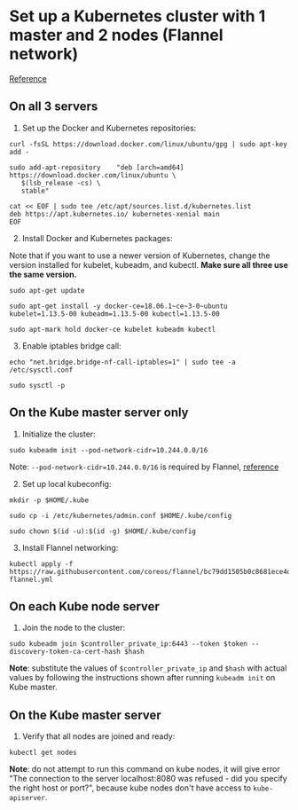 # Set up a Kubernetes cluster with 1 master and 2 nodes (Flannel network)

[Reference](https://linuxacademy.com/cp/courses/lesson/course/3720/lesson/1/module/305)

## On all 3 servers

1. Set up the Docker and Kubernetes repositories:
```
curl -fsSL https://download.docker.com/linux/ubuntu/gpg | sudo apt-key add -

sudo add-apt-repository    "deb [arch=amd64] https://download.docker.com/linux/ubuntu \
   $(lsb_release -cs) \
   stable"

cat << EOF | sudo tee /etc/apt/sources.list.d/kubernetes.list
deb https://apt.kubernetes.io/ kubernetes-xenial main
EOF
```

2. Install Docker and Kubernetes packages:

Note that if you want to use a newer version of Kubernetes, change the version installed for kubelet, kubeadm, and kubectl. **Make sure all three use the same version.**

```
sudo apt-get update

sudo apt-get install -y docker-ce=18.06.1~ce~3-0~ubuntu kubelet=1.13.5-00 kubeadm=1.13.5-00 kubectl=1.13.5-00

sudo apt-mark hold docker-ce kubelet kubeadm kubectl
```

3. Enable iptables bridge call:
```
echo "net.bridge.bridge-nf-call-iptables=1" | sudo tee -a /etc/sysctl.conf

sudo sysctl -p
```

## On the Kube master server only
1. Initialize the cluster:
```
sudo kubeadm init --pod-network-cidr=10.244.0.0/16
```

Note: `--pod-network-cidr=10.244.0.0/16` is required by Flannel, [reference](https://kubernetes.io/docs/setup/production-environment/tools/kubeadm/create-cluster-kubeadm/#pod-network)

2. Set up local kubeconfig:
```
mkdir -p $HOME/.kube

sudo cp -i /etc/kubernetes/admin.conf $HOME/.kube/config

sudo chown $(id -u):$(id -g) $HOME/.kube/config

```

3. Install Flannel networking:
```
kubectl apply -f https://raw.githubusercontent.com/coreos/flannel/bc79dd1505b0c8681ece4de4c0d86c5cd2643275/Documentation/kube-flannel.yml
```

## On each Kube node server
1. Join the node to the cluster:
```
sudo kubeadm join $controller_private_ip:6443 --token $token --discovery-token-ca-cert-hash $hash
```

**Note**: substitute the values of `$controller_private_ip` and `$hash` with actual values by following the instructions shown after running `kubeadm init` on Kube master.

## On the Kube master server
1. Verify that all nodes are joined and ready:
```
kubectl get nodes
```

**Note**: do not attempt to run this command on kube nodes, it will give error "The connection to the server localhost:8080 was refused - did you specify the right host or port?", because kube nodes don't have access to `kube-apiserver`.